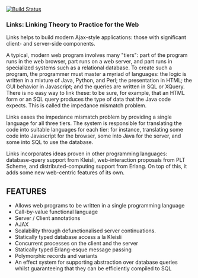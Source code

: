 [![Build Status](https://travis-ci.org/fehrenbach/links.svg)](https://travis-ci.org/fehrenbach/links)

### Links: Linking Theory to Practice for the Web

Links helps to build modern Ajax-style applications: those with
significant client- and server-side components.

A typical, modern web program involves many "tiers": part of the
program runs in the web browser, part runs on a web server, and part
runs in specialized systems such as a relational database. To create
such a program, the programmer must master a myriad of languages: the
logic is written in a mixture of Java, Python, and Perl; the
presentation in HTML; the GUI behavior in Javascript; and the queries
are written in SQL or XQuery. There is no easy way to link these: to
be sure, for example, that an HTML form or an SQL query produces the
type of data that the Java code expects. This is called the impedance
mismatch problem.

Links eases the impedance mismatch problem by providing a single
language for all three tiers. The system is responsible for
translating the code into suitable languages for each tier: for
instance, translating some code into Javascript for the browser, some
into Java for the server, and some into SQL to use the database.

Links incorporates ideas proven in other programming languages:
database-query support from Kleisli, web-interaction proposals from
PLT Scheme, and distributed-computing support from Erlang. On top of
this, it adds some new web-centric features of its own.

## FEATURES

 * Allows web programs to be written in a single programming language
 * Call-by-value functional language
 * Server / Client annotations
 * AJAX
 * Scalability through defunctionalised server continuations.
 * Statically typed database access a la Kleisli
 * Concurrent processes on the client and the server
 * Statically typed Erlang-esque message passing
 * Polymorphic records and variants
 * An effect system for supporting abstraction over database queries
   whilst guaranteeing that they can be efficiently compiled to SQL
